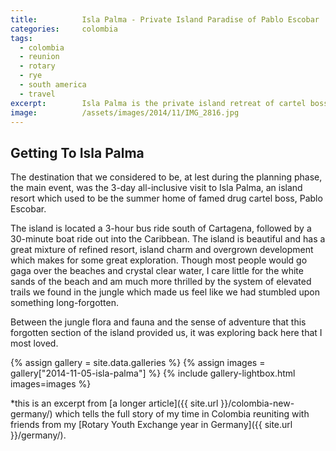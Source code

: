 ```yaml
---
title:			Isla Palma - Private Island Paradise of Pablo Escobar
categories:		colombia
tags:
  - colombia
  - reunion
  - rotary
  - rye
  - south america
  - travel
excerpt:		Isla Palma is the private island retreat of cartel boss Pablo Escobar. Today, this all-inclusive resort is scattered with the ruins of that page in history.
image:			/assets/images/2014/11/IMG_2816.jpg
---
```


## Getting To Isla Palma

The destination that we considered to be, at lest during the planning phase, the main event, was the 3-day all-inclusive visit to Isla Palma, an island resort which used to be the summer home of famed drug cartel boss, Pablo Escobar.

The island is located a 3-hour bus ride south of Cartagena, followed by a 30-minute boat ride out into the Caribbean. The island is beautiful and has a great mixture of refined resort, island charm and overgrown development which makes for some great exploration. Though most people would go gaga over the beaches and crystal clear water, I care little for the white sands of the beach and am much more thrilled by the system of elevated trails we found in the jungle which made us feel like we had stumbled upon something long-forgotten.

Between the jungle flora and fauna and the sense of adventure that this forgotten section of the island provided us, it was exploring back here that I most loved.

{% assign gallery = site.data.galleries %}
{% assign images = gallery["2014-11-05-isla-palma"] %}
{% include gallery-lightbox.html images=images %}

\*this is an excerpt from [a longer article]({{ site.url }}/colombia-new-germany/) which tells the full story of my time in Colombia reuniting with friends from my [Rotary Youth Exchange year in Germany]({{ site.url }}/germany/).
